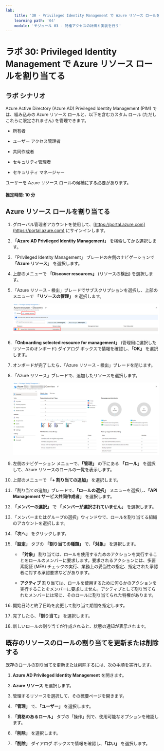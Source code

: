 ```yaml
---
lab:
    title: '30 - Privileged Identity Management で Azure リソース ロールを割り当てる'
    learning path: '04'
    module: 'モジュール 03 - 特権アクセスの計画と実装を行う'
---
```


# ラボ 30: Privileged Identity Management で Azure リソース ロールを割り当てる

## ラボ シナリオ

Azure Active Directory (Azure AD) Privileged Identity Management (PIM) では、組み込みの Azure リソース ロールと、以下を含むカスタム ロール (ただしこれらに限定されません) を管理できます。

- 所有者

- ユーザー アクセス管理者

- 共同作成者

- セキュリティ管理者

- セキュリティ マネージャー

ユーザーを Azure リソース ロールの候補にする必要があります。

#### 推定時間: 10 分

## Azure リソース ロールを割り当てる

1. グローバル管理者アカウントを使用して、[https://portal.azure.com](https://portal.azure.com) にサインインします。

1. **「Azure AD Privileged Identity Management」** を検索してから選択します。

1. 「Privileged Identity Management」 ブレードの左側のナビゲーションで **「Azure リソース」** を選択します。

1. 上部のメニューで **「Discover resources」** (リソースの検出) を選択します。

1. 「Azure リソース - 検出」ブレードでサブスクリプションを選択し、上部のメニューで **「リソースの管理」** を選択します。

    ![サブスクリプションとリソースの管理が強調表示されている 「Azure リソース - 検出」ブレードを表示している画面イメージ](./media/lp4-mod3-pim-azure-resource-management.png)

1. **「Onboarding selected resource for management」** (管理用に選択したリソースのオンボード) ダイアログ ボックスで情報を確認し、**「OK」** を選択します。

1. オンボードが完了したら、「Azure リソース - 検出」ブレードを閉じます。

1. 「Azure リソース」ブレードで、追加したリソースを選択します。

    ![最近追加された Azure リソースを表示している画面イメージ](./media/lp4-mod3-pim-az-resource-overview.png)

1. 左側のナビゲーション メニューで、**「管理」** の下にある **「ロール」** を選択して、Azure リソースのロールの一覧を表示します。

1. 上部のメニューで **「+ 割り当ての追加」** を選択します。

1. 「割り当ての追加」ブレードで、**「ロールの選択」** メニューを選択し、**「API Management サービス共同作成者」** を選択します。

1. **「メンバーの選択」** で **「メンバーが選択されていません」** を選択します。

1. 「メンバーまたはグループの選択」ウィンドウで、ロールを割り当てる組織のアカウントを選択します。

1. **「次へ」** をクリックします。

1. **「設定」** タブの **「割り当ての種類」** で、**「対象」** を選択します。

    - **「対象」** 割り当ては、ロールを使用するためのアクションを実行することをロールのメンバーに要求します。要求されるアクションには、多要素認証 (MFA) チェックの実行、業務上の妥当性の指定、指定された承認者に対する承認要求などがあります。

    - **アクティブ** 割り当ては、ロールを使用するために何らかのアクションを実行することをメンバーに要求しません。アクティブとして割り当てられたメンバーには常に、そのロールに割り当てられた特権があります。

1. 開始日時と終了日時を変更して割り当て期間を指定します。

1. 完了したら、**「割り当て」** を選択します。

1. 新しいロールの割り当てが作成されると、状態の通知が表示されます。

## 既存のリソースのロールの割り当てを更新または削除する

既存のロールの割り当てを更新または削除するには、次の手順を実行します。

1. **Azure AD Privileged Identity Management** を開きます。

1. **Azure リソース** を選択します。

1. 管理するリソースを選択して、その概要ページを開きます。

1. **「管理」** で、**「ユーザー」** を選択します。

1. **「資格のあるロール」** タブの「操作」列で、使用可能なオプションを確認します。

1. **「削除」** を選択します。

1. **「削除」** ダイアログ ボックスで情報を確認し、**「はい」** を選択します。
